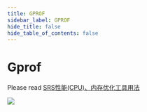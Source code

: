 ```yaml
---
title: GPROF
sidebar_label: GPROF
hide_title: false
hide_table_of_contents: false
---
```


# Gprof

Please read [SRS性能(CPU)、内存优化工具用法](https://www.jianshu.com/p/6d4a89359352)

![](https://ossrs.io/gif/v1/sls.gif?site=ossrs.io&path=/lts/doc/en/v6/gprof)


